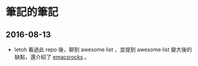 # 筆記的筆記

## 2016-08-13

  * letoh 看過此 repo 後，聊到 awesome list ，並提到 awesome list 變大後的缺點，還介紹了 [emacsrocks][emacsrocks] 。

  [emacsrocks]: http://emacsrocks.com/
